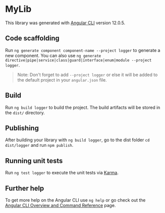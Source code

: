 # MyLib

This library was generated with [Angular CLI](https://github.com/angular/angular-cli) version 12.0.5.

## Code scaffolding

Run `ng generate component component-name --project logger` to generate a new component. You can also use `ng generate directive|pipe|service|class|guard|interface|enum|module --project logger`.
> Note: Don't forget to add `--project logger` or else it will be added to the default project in your `angular.json` file. 

## Build

Run `ng build logger` to build the project. The build artifacts will be stored in the `dist/` directory.

## Publishing

After building your library with `ng build logger`, go to the dist folder `cd dist/logger` and run `npm publish`.

## Running unit tests

Run `ng test logger` to execute the unit tests via [Karma](https://karma-runner.github.io).

## Further help

To get more help on the Angular CLI use `ng help` or go check out the [Angular CLI Overview and Command Reference](https://angular.io/cli) page.

